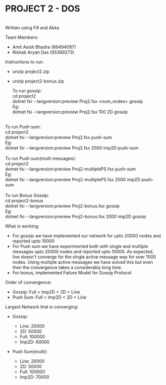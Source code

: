 
# PROJECT 2 - DOS
<br/> 
Written using F# and Akka

Team Members:
 - Amit Asish Bhadra (66494087)
 - Rishab Aryan Das (05369273)

Instructions to run:

 - unzip project2.zip
 - unzip project2-bonus.zip

	To run gossip: <br/> 
		cd project2 <br/> 
		dotnet fsi --langversion:preview Proj2.fsx <num_nodes> <topology> gossip <br/> 
	Eg: <br/> 
		dotnet fsi --langversion:preview Proj2.fsx 100 2D gossip <br/> 
<br/> 
	To run Push sum: <br/> 
		cd project2 <br/> 
		dotnet fsi --langversion:preview Proj2.fsx <num_nodes> <topology> push-sum <br/> 
	Eg: <br/> 
		dotnet fsi --langversion:preview Proj2.fsx 2000 imp2D push-sum <br/> 
<br/> 
	To run Push sum(multi messages): <br/> 
		cd project2 <br/> 
		dotnet fsi --langversion:preview Proj2-multiplePS.fsx <num_nodes> <topology> push-sum <br/> 
	Eg: <br/> 
		dotnet fsi --langversion:preview Proj2-multiplePS.fsx 2000 imp2D push-sum <br/> 
<br/> 
	To run Bonus Gossip: <br/> 
		cd project2-bonus <br/> 
		dotnet fsi --langversion:preview Proj2-bonus.fsx <num_nodes> <topology> gossip <br/> 
	Eg: <br/> 
		dotnet fsi --langversion:preview Proj2-bonus.fsx 2000 imp2D gossip <br/> 


What is working:
 - For gossip we have implemented our network for upto 20000 nodes and reported upto 10000
 - For Push sum we have experimented both with single and multiple messages upto 20000 nodes and reported upto 10000. As expected, line doesn't converge for the single active message way for over 1000 nodes. Using multiple active messages we have solved this but even then the convergence takes a considerably long time.
 - For bonus, implemented Failure Model for Gossip Protocol

Order of convergence:
 - Gossip: Full < Imp2D < 2D < Line
 - Push Sum: Full < Imp2D < 2D < Line

Largest Network that is converging:

 - Gossip:
 	- Line: 20000
	- 2D: 50000
	- Full: 100000
	- Imp2D: 60000

 - Push Sum(multi):
 	- Line: 20000
  	- 2D: 50000
  	- Full: 100000
  	- Imp2D: 70000

